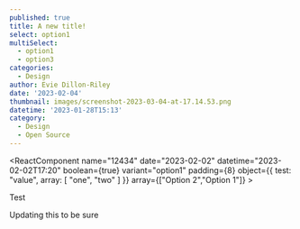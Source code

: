 ```yaml
---
published: true
title: A new title!
select: option1
multiSelect:
  - option1
  - option3
categories:
  - Design
author: Evie Dillon-Riley
date: '2023-02-04'
thumbnail: images/screenshot-2023-03-04-at-17.14.53.png
datetime: '2023-01-28T15:13'
category:
  - Design
  - Open Source
---
```

<ReactComponent name="12434" date="2023-02-02" datetime="2023-02-02T17:20" boolean={true} variant="option1" padding={8} object={{
  test: "value",
  array: [
    "one",
    "two"
  ]
}} array={["Option 2","Option 1"]} >

Test

</ReactComponent>

Updating this to be sure 

